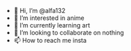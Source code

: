 - 👋 Hi, I’m @alfa132
- 👀 I’m interested in anime
- 🌱 I’m currently learning art
- 💞️ I’m looking to collaborate on nothing
- 📫 How to reach me insta

<!---
alfa132/alfa132 is a ✨ special ✨ repository because its `README.md` (this file) appears on your GitHub profile.
You can click the Preview link to take a look at your changes.
--->
